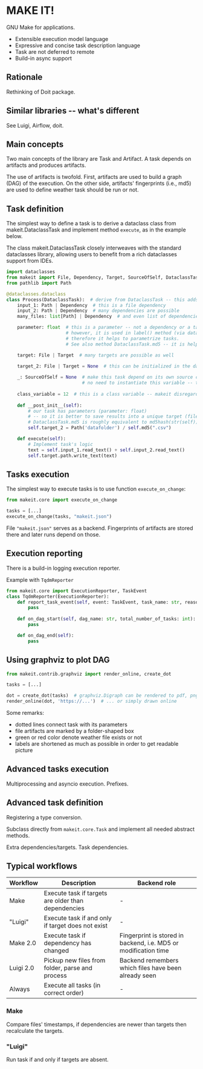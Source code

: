 # MAKE IT!
GNU Make for applications.

- Extensible execution model language
- Expressive and concise task description language
- Task are not deferred to remote
- Build-in async support

## Rationale
Rethinking of Doit package.

## Similar libraries -- what's different
See Luigi, Airflow, doit.

## Main concepts

Two main concepts of the library are Task and Artifact.
A task depends on artifacts and produces artifacts.

The use of artifacts is twofold. First, artifacts are used to build a graph (DAG) of the execution.
On the other side, artifacts' fingerprints (i.e., md5) are used to define weather task should be run or not.

## Task definition
The simplest way to define a task is to derive a dataclass class from makeit.DataclassTask
and implement method `execute`, as in the example below.

The class makeit.DataclassTask closely interweaves with the standard dataclasses library,
allowing users to benefit from a rich dataclasses support from IDEs.

```python
import dataclasses
from makeit import File, Dependency, Target, SourceOfSelf, DataclassTask
from pathlib import Path

@dataclasses.dataclass
class Process(DataclassTask):  # derive from DataclassTask -- this adds required and additional functions like dependencies, ...
    input_1: Path | Dependency  # this is a file dependency
    input_2: Path | Dependency  # many dependencies are possible
    many_files: list[Path] | Dependency  # and even list of dependencies allowed

    parameter: float  # this is a parameter -- not a dependency or a target
                      # however, it is used in label() method (via dataclasses method __str__),
                      # therefore it helps to parametrize tasks.
                      # See also method DataclassTask.md5 -- it is helpful for creating unique target names.

    target: File | Target  # many targets are possible as well
    
    target_2: File | Target = None  # this can be initialized in the dataclasses default method __post_init__

    _: SourceOfSelf = None  # make this task depend on its own source code (!)
                            # no need to instantiate this variable -- the library does it automatically
   
    class_variable = 12  # this is a class variable -- makeit disregards it, as dataclasses does.
    
    def __post_init__(self):
        # our task has parameters (parameter: float)
        # -- so it is better to save results into a unique target (file in this example)
        # DataclassTask.md5 is roughly equivalent to md5hash(str(self)).
        self.target_2 = Path('datafolder') / self.md5(".csv")

    def execute(self):
        # Implement task's logic
        text = self.input_1.read_text() + self.input_2.read_text()
        self.target.path.write_text(text)
```

## Tasks execution
The simplest way to execute tasks is to use function `execute_on_change`:
```python
from makeit.core import execute_on_change

tasks = [...]
execute_on_change(tasks, "makeit.json")
```

File `"makeit.json"` serves as a backend. Fingerprints of artifacts are stored there and later runs depend on those.


## Execution reporting
There is a build-in logging execution reporter.

Example with `TqdmReporter`

```python
from makeit.core import ExecutionReporter, TaskEvent
class TqdmReporter(ExecutionReporter):
    def report_task_event(self, event: TaskEvent, task_name: str, reason: str | None):
        pass
    
    def on_dag_start(self, dag_name: str, total_number_of_tasks: int):
        pass

    def on_dag_end(self):
        pass
```

## Using graphviz to plot DAG
```python
from makeit.contrib.graphviz import render_online, create_dot

tasks = [...]

dot = create_dot(tasks)  # graphviz.Digraph can be rendered to pdf, png, ...
render_online(dot, 'https://...')  # ... or simply drawn online
```
Some remarks:
- dotted lines connect task with its parameters
- file artifacts are marked by a folder-shaped box
- green or red color denote weather file exists or not
- labels are shortened as much as possible in order to get readable picture


## Advanced tasks execution
Multiprocessing and asyncio execution. Prefixes.

## Advanced task definition
Registering a type conversion.

Subclass directly from `makeit.core.Task` and implement all needed abstract methods.

Extra dependencies/targets. Task dependencies.

## Typical workflows

| Workflow  | Description                                         | Backend role                                                    |
|-----------|-----------------------------------------------------|-----------------------------------------------------------------|
| Make      | Execute task if targets are older than dependencies | -                                                               |
| "Luigi"   | Execute task if and only if target does not exist   | -                                                               |
| Make 2.0  | Execute task if dependency has changed              | Fingerprint is stored in backend, i.e. MD5 or modification time |
| Luigi 2.0 | Pickup new files from folder, parse and process     | Backend remembers which files have been already seen            |
| Always    | Execute all tasks (in correct order)                | -                                                               |

### Make
Compare files' timestamps, if dependencies are newer than targets then recalculate the targets.

### "Luigi"
Run task if and only if targets are absent.

